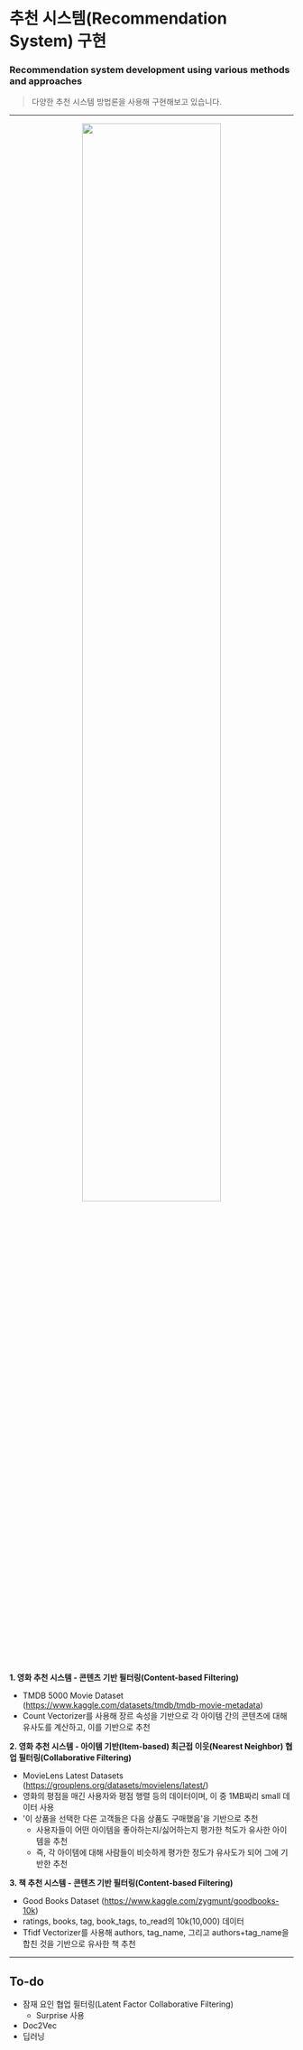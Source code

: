 # 추천 시스템(Recommendation System) 구현
### Recommendation system development using various methods and approaches

> 다양한 추천 시스템 방법론을 사용해 구현해보고 있습니다.

---
<p align="center">
<img src="https://user-images.githubusercontent.com/38115693/163110519-467e50c6-aa4b-4c8b-9ffc-2549282e60a5.png" width="70%" height="">
</p>

**1. 영화 추천 시스템 - 콘텐츠 기반 필터링(Content-based Filtering)**
- TMDB 5000 Movie Dataset (https://www.kaggle.com/datasets/tmdb/tmdb-movie-metadata)
- Count Vectorizer를 사용해 장르 속성을 기반으로 각 아이템 간의 콘텐츠에 대해 유사도를 계산하고, 이를 기반으로 추천

**2. 영화 추천 시스템 - 아이템 기반(Item-based) 최근접 이웃(Nearest Neighbor) 협업 필터링(Collaborative Filtering)**
- MovieLens Latest Datasets (https://grouplens.org/datasets/movielens/latest/)
- 영화의 평점을 매긴 사용자와 평점 행렬 등의 데이터이며, 이 중 1MB짜리 small 데이터 사용
- '이 상품을 선택한 다른 고객들은 다음 상품도 구매했음'을 기반으로 추천
  - 사용자들이 어떤 아이템을 좋아하는지/싫어하는지 평가한 척도가 유사한 아이템을 추천
  - 즉, 각 아이템에 대해 사람들이 비슷하게 평가한 정도가 유사도가 되어 그에 기반한 추천

**3. 책 추천 시스템 - 콘텐츠 기반 필터링(Content-based Filtering)**
- Good Books Dataset (https://www.kaggle.com/zygmunt/goodbooks-10k)
- ratings, books, tag, book_tags, to_read의 10k(10,000) 데이터
- Tfidf Vectorizer를 사용해 authors, tag_name, 그리고 authors+tag_name을 합친 것을 기반으로 유사한 책 추천

---
## To-do
- 잠재 요인 협업 필터링(Latent Factor Collaborative Filtering)
  - Surprise 사용
- Doc2Vec
- 딥러닝
